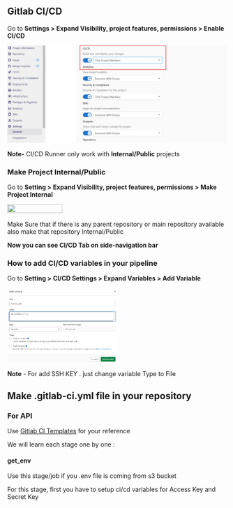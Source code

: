 ## Gitlab CI/CD

Go to **Settings > Expand Visibility, project features, permissions > Enable CI/CD**

![Enable CI](./enable-ci.PNG)


**Note-** CI/CD Runner only work with **Internal/Public** projects

### Make Project Internal/Public

Go to **Setting > Expand Visibility, project features, permissions > Make Project Internal**

<img src="https://gitlab.orderhive.plus/devops/cloud-docsify/-/blob/e1af2110267eb6fc30b85fc74c0ed820b4e40e91/operations/project-visible.png" width="50%" height="50%"/>

Make Sure that if there is any parent repository or main repository available also make that repository Internal/Public


**Now you can see CI/CD Tab on side-navigation bar**

### How to add CI/CD variables in your pipeline

Go to **Setting > CI/CD Settings > Expand Variables > Add Variable**

<img src=add-variable.PNG width="50%" height="50%"/>

**Note** - For add SSH KEY . just change variable Type to File

## Make .gitlab-ci.yml file in your repository

### For API

Use [Gitlab CI Templates](https://gitlab.orderhive.plus/public-resources/gitlab-ci/-/blob/master/templates) for your reference

We will learn each stage one by one :

#### get_env

Use this stage/job if you .env file is coming from s3 bucket

For this stage, first you have to setup ci/cd variables for Access Key and Secret Key 








